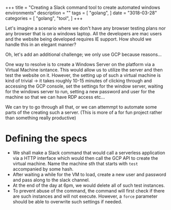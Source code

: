 +++
title = "Creating a Slack command tool to create automated windows environments"
description = ""
tags = [
    "golang",
]
date = "3018-03-28"
categories = [
    "golang",
    "tool",
]
+++

Let's imagine a scenario where we don't have any browser testing plans nor any browser that is on a windows laptop. All the developers are mac users and the website being developed requires IE support. How should we handle this in an elegant manner?

Oh, let's add an additional challenge; we only use GCP because reasons...

One way to resolve is to create a Windows Server on the platform via a Virtual Machine isntance. This would allow us to utilize the server and then test the website on it. However, the setting up of such a virtual machine is kind of trivial -> it takes roughly 10-15 minutes of clicking through and accessing the GCP console, set the settings for the window server, waiting for the windows server to run, setting a new password and user for the machine so that we can have RDP access etc...

We can try to go through all that, or we can attemmpt to automate some parts of the creating such a server. (This is more of a for fun project rather than something really productive)

# Defining the specs

- We shall make a Slack command that would call a serverless application via a HTTP interface which would then call the GCP API to create the virtual machine. Name the machine sth that starts with `test` accompanied by some hash.
- After waiting a while for the VM to load, create a new user and password and pass along to the slack channel.
- At the end of the day at 6pm, we would delete all of such test instances.
- To prevent abuse of the command, the command will first check if there are such instances and will not execute. However, a `force` parameter should be able to overwrite such settings if needed.